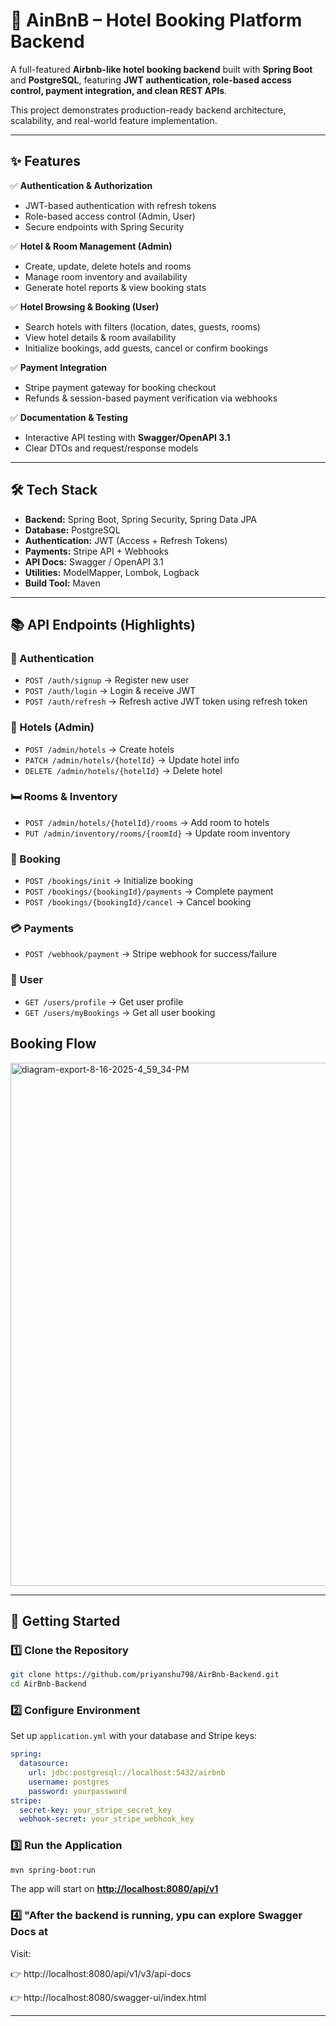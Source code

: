 
# 🏨 AinBnB – Hotel Booking Platform Backend

A full-featured **Airbnb-like hotel booking backend** built with **Spring Boot** and **PostgreSQL**, featuring **JWT authentication, role-based access control, payment integration, and clean REST APIs**.

This project demonstrates production-ready backend architecture, scalability, and real-world feature implementation.

---

## ✨ Features

✅ **Authentication & Authorization**

- JWT-based authentication with refresh tokens
- Role-based access control (Admin, User)
- Secure endpoints with Spring Security

✅ **Hotel & Room Management (Admin)**

- Create, update, delete hotels and rooms
- Manage room inventory and availability
- Generate hotel reports & view booking stats

✅ **Hotel Browsing & Booking (User)**

- Search hotels with filters (location, dates, guests, rooms)
- View hotel details & room availability
- Initialize bookings, add guests, cancel or confirm bookings

✅ **Payment Integration**

- Stripe payment gateway for booking checkout
- Refunds & session-based payment verification via webhooks

✅ **Documentation & Testing**

- Interactive API testing with **Swagger/OpenAPI 3.1**
- Clear DTOs and request/response models

---

## 🛠 Tech Stack

- **Backend:** Spring Boot, Spring Security, Spring Data JPA
- **Database:** PostgreSQL
- **Authentication:** JWT (Access + Refresh Tokens)
- **Payments:** Stripe API + Webhooks
- **API Docs:** Swagger / OpenAPI 3.1
- **Utilities:** ModelMapper, Lombok, Logback
- **Build Tool:** Maven

---

## 📚 API Endpoints (Highlights)

### 🔑 Authentication

- `POST /auth/signup` → Register new user
- `POST /auth/login` → Login & receive JWT
- `POST /auth/refresh` → Refresh active JWT token using refresh token

### 🏨 Hotels (Admin)

- `POST /admin/hotels` → Create hotels
- `PATCH /admin/hotels/{hotelId}` → Update hotel info
- `DELETE /admin/hotels/{hotelId}` → Delete hotel

### 🛏 Rooms & Inventory

- `POST /admin/hotels/{hotelId}/rooms` → Add room to hotels
- `PUT /admin/inventory/rooms/{roomId}` → Update room inventory

### 📖 Booking

- `POST /bookings/init` → Initialize booking
- `POST /bookings/{bookingId}/payments` → Complete payment
- `POST /bookings/{bookingId}/cancel` → Cancel booking

### 💳 Payments

- `POST /webhook/payment` → Stripe webhook for success/failure

### 👤 User

- `GET /users/profile` → Get user profile
- `GET /users/myBookings` → Get all user booking

## Booking Flow

<img width="1748" height="837" alt="diagram-export-8-16-2025-4_59_34-PM" src="https://github.com/user-attachments/assets/05b14a3e-fff5-4bab-84d7-86f269869770" />


---

## 🚀 Getting Started

### 1️⃣ Clone the Repository

```bash
git clone https://github.com/priyanshu798/AirBnb-Backend.git
cd AirBnb-Backend

```

### 2️⃣ Configure Environment

Set up `application.yml` with your database and Stripe keys:

```yaml
spring:
  datasource:
    url: jdbc:postgresql://localhost:5432/airbnb
    username: postgres
    password: yourpassword
stripe:
  secret-key: your_stripe_secret_key
  webhook-secret: your_stripe_webhook_key

```

### 3️⃣ Run the Application

```bash
mvn spring-boot:run

```

The app will start on [**http://localhost:8080/api/v1**](http://localhost:8080/api/v1)

### 4️⃣ "After the backend is running, ypu can explore Swagger Docs at

Visit:

👉 http://localhost:8080/api/v1/v3/api-docs

👉 http://localhost:8080/swagger-ui/index.html

---
